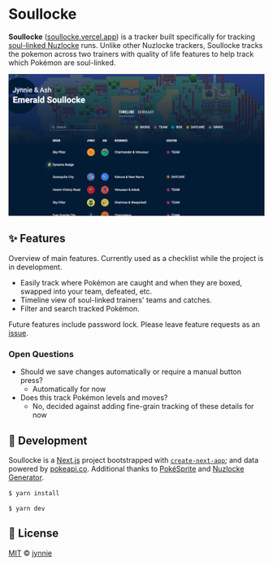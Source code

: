 # Soullocke

**Soullocke** ([soullocke.vercel.app](https://soullocke.vercel.app)) is a tracker built specifically for tracking [soul-linked Nuzlocke](https://pastebin.com/Fg6hfDma) runs. Unlike other Nuzlocke trackers, Soullocke tracks the pokemon across two trainers with quality of life features to help track which Pokémon are soul-linked.

![preview](/public/Preview.png)

## ✨ Features

Overview of main features. Currently used as a checklist while the project is in development.

- Easily track where Pokémon are caught and when they are boxed, swapped into your team, defeated, etc.
- Timeline view of soul-linked trainers' teams and catches.
- Filter and search tracked Pokémon.

Future features include password lock. Please leave feature requests as an [issue](https://github.com/jynnie/soullocke/issues).

### Open Questions

- Should we save changes automatically or require a manual button press?
  - Automatically for now
- Does this track Pokémon levels and moves?
  - No, decided against adding fine-grain tracking of these details for now

## 🔨 Development

Soullocke is a [Next.js](https://nextjs.org/) project bootstrapped with [`create-next-app`](https://github.com/vercel/next.js/tree/canary/packages/create-next-app); and data powered by [pokeapi.co](https://pokeapi.co/). Additional thanks to [PokéSprite](https://github.com/msikma/pokesprite) and [Nuzlocke Generator](nuzlocke-generator.herokuapp.com).

```
$ yarn install
```

```
$ yarn dev
```

## 📄 License

[MIT](https://github.com/jynnie/soullocke/blob/main/LICENSE) © [jynnie](https://github.com/jynnie)
